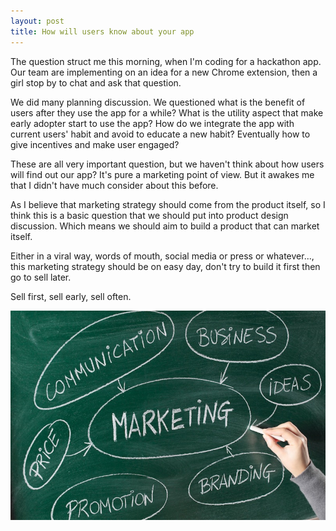 ```yaml
---
layout: post
title: How will users know about your app
---
```

The question struct me this morning, when I'm coding for a hackathon app. Our team are implementing on an idea for a new Chrome extension, then a girl stop by to chat and ask that question.

  
We did many planning discussion. We questioned what is the benefit of users after they use the app for a while? What is the utility aspect that make early adopter start to use the app? How do we integrate the app with current users' habit and avoid to educate a new habit? Eventually how to give incentives and make user engaged?

  
These are all very important question, but we haven't think about how users will find out our app? It's pure a marketing point of view. But it awakes me that I didn't have much consider about this before.

  
As I believe that marketing strategy should come from the product itself, so I think this is a basic question that we should put into product design discussion. Which means we should aim to build a product that can market itself.

  
Either in a viral way, words of mouth, social media or press or whatever..., this marketing strategy should be on easy day, don't try to build it first then go to sell later.

  
Sell first, sell early, sell often.

  
  
![](/images/d98a617c-c526-467a-9467-0186c8d51729/marketing-review-2.jpg)